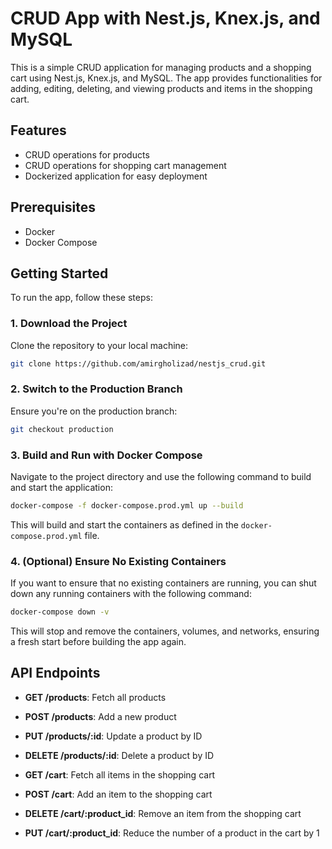 # CRUD App with Nest.js, Knex.js, and MySQL

This is a simple CRUD application for managing products and a shopping cart using Nest.js, Knex.js, and MySQL. The app provides functionalities for adding, editing, deleting, and viewing products and items in the shopping cart.

## Features

- CRUD operations for products
- CRUD operations for shopping cart management
- Dockerized application for easy deployment

## Prerequisites

- Docker
- Docker Compose

## Getting Started

To run the app, follow these steps:

### 1. Download the Project

Clone the repository to your local machine:

```bash
git clone https://github.com/amirgholizad/nestjs_crud.git
```

### 2. Switch to the Production Branch

Ensure you're on the production branch:

```bash
git checkout production
```

### 3. Build and Run with Docker Compose

Navigate to the project directory and use the following command to build and start the application:

```bash
docker-compose -f docker-compose.prod.yml up --build
```

This will build and start the containers as defined in the `docker-compose.prod.yml` file.

### 4. (Optional) Ensure No Existing Containers

If you want to ensure that no existing containers are running, you can shut down any running containers with the following command:

```bash
docker-compose down -v
```

This will stop and remove the containers, volumes, and networks, ensuring a fresh start before building the app again.

## API Endpoints

- **GET /products**: Fetch all products
- **POST /products**: Add a new product
- **PUT /products/:id**: Update a product by ID
- **DELETE /products/:id**: Delete a product by ID

- **GET /cart**: Fetch all items in the shopping cart
- **POST /cart**: Add an item to the shopping cart
- **DELETE /cart/:product_id**: Remove an item from the shopping cart
- **PUT /cart/:product_id**:
  Reduce the number of a product in the cart by 1
